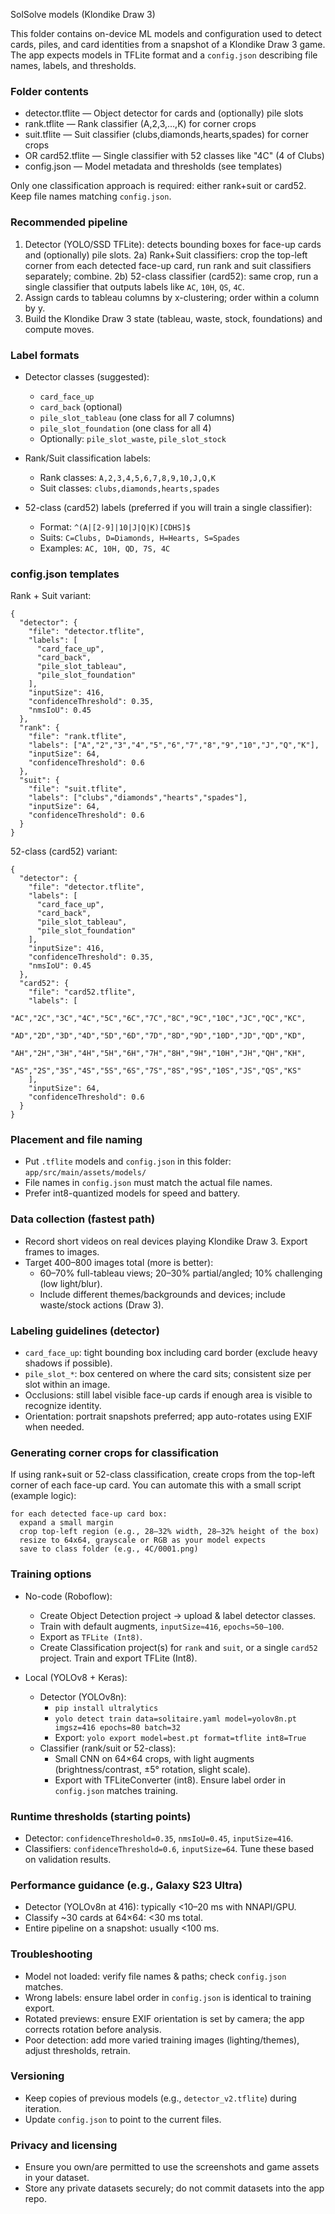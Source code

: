 SolSolve models (Klondike Draw 3)

This folder contains on-device ML models and configuration used to detect cards, piles, and card identities from a snapshot of a Klondike Draw 3 game. The app expects models in TFLite format and a `config.json` describing file names, labels, and thresholds.

### Folder contents
- detector.tflite        — Object detector for cards and (optionally) pile slots
- rank.tflite            — Rank classifier (A,2,3,…,K) for corner crops
- suit.tflite            — Suit classifier (clubs,diamonds,hearts,spades) for corner crops
- OR card52.tflite       — Single classifier with 52 classes like "4C" (4 of Clubs)
- config.json            — Model metadata and thresholds (see templates)

Only one classification approach is required: either rank+suit or card52. Keep file names matching `config.json`.

### Recommended pipeline
1) Detector (YOLO/SSD TFLite): detects bounding boxes for face-up cards and (optionally) pile slots.
2a) Rank+Suit classifiers: crop the top-left corner from each detected face-up card, run rank and suit classifiers separately; combine.
2b) 52-class classifier (card52): same crop, run a single classifier that outputs labels like `AC`, `10H`, `QS`, `4C`.
3) Assign cards to tableau columns by x-clustering; order within a column by y.
4) Build the Klondike Draw 3 state (tableau, waste, stock, foundations) and compute moves.

### Label formats
- Detector classes (suggested):
  - `card_face_up`
  - `card_back` (optional)
  - `pile_slot_tableau` (one class for all 7 columns)
  - `pile_slot_foundation` (one class for all 4)
  - Optionally: `pile_slot_waste`, `pile_slot_stock`

- Rank/Suit classification labels:
  - Rank classes: `A,2,3,4,5,6,7,8,9,10,J,Q,K`
  - Suit classes: `clubs,diamonds,hearts,spades`

- 52-class (card52) labels (preferred if you will train a single classifier):
  - Format: `^(A|[2-9]|10|J|Q|K)[CDHS]$`
  - Suits: `C=Clubs, D=Diamonds, H=Hearts, S=Spades`
  - Examples: `AC, 10H, QD, 7S, 4C`

### config.json templates

Rank + Suit variant:
```
{
  "detector": {
    "file": "detector.tflite",
    "labels": [
      "card_face_up",
      "card_back",
      "pile_slot_tableau",
      "pile_slot_foundation"
    ],
    "inputSize": 416,
    "confidenceThreshold": 0.35,
    "nmsIoU": 0.45
  },
  "rank": {
    "file": "rank.tflite",
    "labels": ["A","2","3","4","5","6","7","8","9","10","J","Q","K"],
    "inputSize": 64,
    "confidenceThreshold": 0.6
  },
  "suit": {
    "file": "suit.tflite",
    "labels": ["clubs","diamonds","hearts","spades"],
    "inputSize": 64,
    "confidenceThreshold": 0.6
  }
}
```

52-class (card52) variant:
```
{
  "detector": {
    "file": "detector.tflite",
    "labels": [
      "card_face_up",
      "card_back",
      "pile_slot_tableau",
      "pile_slot_foundation"
    ],
    "inputSize": 416,
    "confidenceThreshold": 0.35,
    "nmsIoU": 0.45
  },
  "card52": {
    "file": "card52.tflite",
    "labels": [
      "AC","2C","3C","4C","5C","6C","7C","8C","9C","10C","JC","QC","KC",
      "AD","2D","3D","4D","5D","6D","7D","8D","9D","10D","JD","QD","KD",
      "AH","2H","3H","4H","5H","6H","7H","8H","9H","10H","JH","QH","KH",
      "AS","2S","3S","4S","5S","6S","7S","8S","9S","10S","JS","QS","KS"
    ],
    "inputSize": 64,
    "confidenceThreshold": 0.6
  }
}
```

### Placement and file naming
- Put `.tflite` models and `config.json` in this folder: `app/src/main/assets/models/`
- File names in `config.json` must match the actual file names.
- Prefer int8-quantized models for speed and battery.

### Data collection (fastest path)
- Record short videos on real devices playing Klondike Draw 3. Export frames to images.
- Target 400–800 images total (more is better):
  - 60–70% full-tableau views; 20–30% partial/angled; 10% challenging (low light/blur).
  - Include different themes/backgrounds and devices; include waste/stock actions (Draw 3).

### Labeling guidelines (detector)
- `card_face_up`: tight bounding box including card border (exclude heavy shadows if possible).
- `pile_slot_*`: box centered on where the card sits; consistent size per slot within an image.
- Occlusions: still label visible face-up cards if enough area is visible to recognize identity.
- Orientation: portrait snapshots preferred; app auto-rotates using EXIF when needed.

### Generating corner crops for classification
If using rank+suit or 52-class classification, create crops from the top-left corner of each face-up card. You can automate this with a small script (example logic):
```
for each detected face-up card box:
  expand a small margin
  crop top-left region (e.g., 28–32% width, 28–32% height of the box)
  resize to 64x64, grayscale or RGB as your model expects
  save to class folder (e.g., 4C/0001.png)
```

### Training options
- No-code (Roboflow):
  - Create Object Detection project → upload & label detector classes.
  - Train with default augments, `inputSize≈416`, `epochs≈50–100`.
  - Export as `TFLite (Int8)`.
  - Create Classification project(s) for `rank` and `suit`, or a single `card52` project. Train and export TFLite (Int8).

- Local (YOLOv8 + Keras):
  - Detector (YOLOv8n):
    - `pip install ultralytics`
    - `yolo detect train data=solitaire.yaml model=yolov8n.pt imgsz=416 epochs=80 batch=32`
    - Export: `yolo export model=best.pt format=tflite int8=True`
  - Classifier (rank/suit or 52-class):
    - Small CNN on 64×64 crops, with light augments (brightness/contrast, ±5° rotation, slight scale).
    - Export with TFLiteConverter (int8). Ensure label order in `config.json` matches training.

### Runtime thresholds (starting points)
- Detector: `confidenceThreshold=0.35`, `nmsIoU=0.45`, `inputSize=416`.
- Classifiers: `confidenceThreshold=0.6`, `inputSize=64`.
Tune these based on validation results.

### Performance guidance (e.g., Galaxy S23 Ultra)
- Detector (YOLOv8n at 416): typically <10–20 ms with NNAPI/GPU.
- Classify ~30 cards at 64×64: <30 ms total.
- Entire pipeline on a snapshot: usually <100 ms.

### Troubleshooting
- Model not loaded: verify file names & paths; check `config.json` matches.
- Wrong labels: ensure label order in `config.json` is identical to training export.
- Rotated previews: ensure EXIF orientation is set by camera; the app corrects rotation before analysis.
- Poor detection: add more varied training images (lighting/themes), adjust thresholds, retrain.

### Versioning
- Keep copies of previous models (e.g., `detector_v2.tflite`) during iteration.
- Update `config.json` to point to the current files.

### Privacy and licensing
- Ensure you own/are permitted to use the screenshots and game assets in your dataset.
- Store any private datasets securely; do not commit datasets into the app repo.



